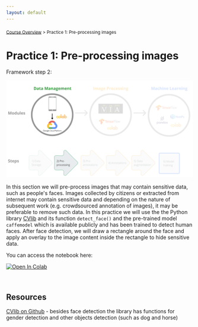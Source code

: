 ```yaml
---
layout: default
---
```


<sub>[Course Overview](index.md) \> Practice 1: Pre-processing images</sub>

# Practice 1: Pre-processing images

Framework step 2:

![Framework](./images/framework_step2.png)

In this section we will pre-process images that may contain sensitive data, such as people's faces. Images collected by citizens or extracted from internet may contain sensitive data and depending on the nature of subsequent work (e.g. crowdsourced annotation of images), it may be preferable to remove such data. In this practice we will use the the Python library [CVlib](https://www.cvlib.net/) and its function `detect_face()` and the pre-trained model `caffemodel` which is available publicly and has been trained to detect human faces. After face detection, we will draw a rectangle around the face and apply an overlay to the image content inside the rectangle to hide sensitive data.

You can access the notebook here:

[![Open In Colab](https://colab.research.google.com/assets/colab-badge.svg)](https://colab.research.google.com/drive/1Ad-t1zDnx7_UGXiCahZnvSDfoGjzswb_#scrollTo=2zPqiDyVWEIP)

<br/>

## Resources

[CVlib on Github](https://github.com/arunponnusamy/cvlib) - besides face detection the library has functions for gender detection and other objects detection (such as dog and horse)

